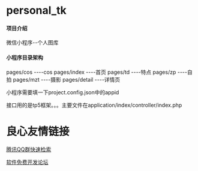 # personal_tk

#### 项目介绍
微信小程序--个人图库

#### 小程序目录架构
pages/cos          ----cos
pages/index        ----首页
pages/td           ----特点
pages/zp           ----自拍
pages/mzt          ----摄影
pages/detail       ----详情页

小程序需要填一下project.config.json中的appid

接口用的是tp5框架。。。主要文件在application/index/controller/index.php






 # 良心友情链接

[腾讯QQ群快速检索](http://u.720life.cn/s/8cf73f7c)

[软件免费开发论坛](http://u.720life.cn/s/bbb01dc0)